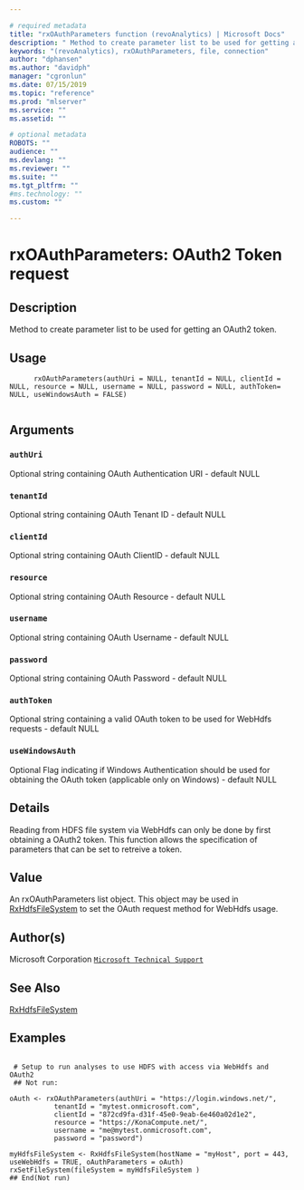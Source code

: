 ```yaml
--- 

# required metadata 
title: "rxOAuthParameters function (revoAnalytics) | Microsoft Docs" 
description: " Method to create parameter list to be used for getting an OAuth2 token. " 
keywords: "(revoAnalytics), rxOAuthParameters, file, connection" 
author: "dphansen"
ms.author: "davidph" 
manager: "cgronlun" 
ms.date: 07/15/2019 
ms.topic: "reference" 
ms.prod: "mlserver" 
ms.service: "" 
ms.assetid: "" 

# optional metadata 
ROBOTS: "" 
audience: "" 
ms.devlang: "" 
ms.reviewer: "" 
ms.suite: "" 
ms.tgt_pltfrm: "" 
#ms.technology: "" 
ms.custom: "" 

--- 
```



 # rxOAuthParameters: OAuth2 Token request 
 ## Description

Method to create parameter list to be used for getting an OAuth2 token.


 ## Usage

```   
      rxOAuthParameters(authUri = NULL, tenantId = NULL, clientId = NULL, resource = NULL, username = NULL, password = NULL, authToken= NULL, useWindowsAuth = FALSE)


```

 ## Arguments




 ### `authUri`
 Optional string containing OAuth Authentication URI - default NULL  


 ### `tenantId`
 Optional string containing OAuth Tenant ID - default NULL  


 ### `clientId`
 Optional string containing OAuth ClientID - default NULL  


 ### `resource`
 Optional string containing OAuth Resource  - default NULL  


 ### `username`
 Optional string containing OAuth Username - default NULL  


 ### `password`
 Optional string containing OAuth Password - default NULL  


 ### `authToken`
 Optional string containing a valid OAuth token to be used for WebHdfs requests - default NULL  


 ### `useWindowsAuth`
 Optional Flag indicating if Windows Authentication should be used for obtaining the OAuth token (applicable only on Windows) - default NULL  




 ## Details

Reading from HDFS file system via WebHdfs can only be done by first obtaining a OAuth2 token. This function
allows the specification of parameters that can be set to retreive a token.



 ## Value

An rxOAuthParameters list object. This object may be used in
[RxHdfsFileSystem](RxHdfsFileSystem.md) to set the OAuth request method for WebHdfs usage.

 ## Author(s)

Microsoft Corporation [`Microsoft Technical Support`](https://go.microsoft.com/fwlink/?LinkID=698556&clcid=0x409)



 ## See Also

[RxHdfsFileSystem](RxHdfsFileSystem.md)

 ## Examples

 ```

  # Setup to run analyses to use HDFS with access via WebHdfs and OAuth2
  ## Not run:

oAuth <- rxOAuthParameters(authUri = "https://login.windows.net/",
            tenantId = "mytest.onmicrosoft.com",
            clientId = "872cd9fa-d31f-45e0-9eab-6e460a02d1e2", 
            resource = "https://KonaCompute.net/", 
            username = "me@mytest.onmicrosoft.com", 
            password = "password")

myHdfsFileSystem <- RxHdfsFileSystem(hostName = "myHost", port = 443, useWebHdfs = TRUE, oAuthParameters = oAuth)
rxSetFileSystem(fileSystem = myHdfsFileSystem )
 ## End(Not run) 
```



